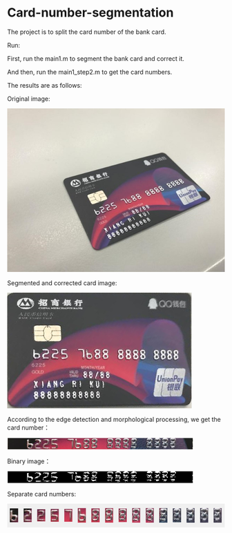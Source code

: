 # Card-number-segmentation

The project is to split the card number of the bank card.

Run:

First, run the main1.m to segment the bank card and correct it. 

And then, run the main1_step2.m to get the card numbers.

The results are as follows:

Original image:

![image](https://github.com/meteor518/Card-number-segmentation/blob/master/result/%E5%8E%9F%E5%9B%BE1.jpg)

Segmented and corrected card image:

![image](https://github.com/meteor518/Card-number-segmentation/blob/master/result/%E5%8D%A1%E7%9F%AB%E6%AD%A3%E5%88%86%E5%89%B21.png)

According to the edge detection and morphological processing, we get the card number：

![image](https://github.com/meteor518/Card-number-segmentation/blob/master/result/%E5%8D%A1%E5%8F%B7.png)

Binary image：

![image](https://github.com/meteor518/Card-number-segmentation/blob/master/result/%E5%8D%A1%E5%8F%B7%E5%A4%84%E7%90%86.png)

Separate card numbers:

![image](https://github.com/meteor518/Card-number-segmentation/blob/master/result/%E5%8D%A1%E5%8F%B7%E5%88%86%E5%89%B2.png)
